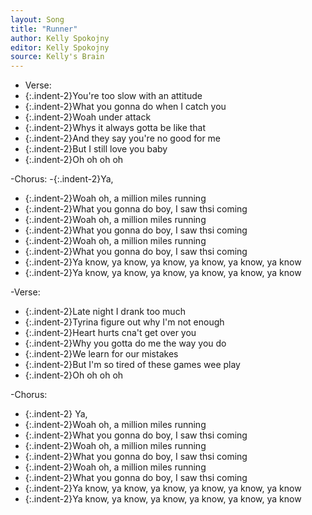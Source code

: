 ```yaml
---
layout: Song
title: "Runner"
author: Kelly Spokojny
editor: Kelly Spokojny
source: Kelly's Brain
---
```


- Verse:
- {:.indent-2}You're too slow with an attitude
- {:.indent-2}What you gonna do when I catch you
- {:.indent-2}Woah under attack
- {:.indent-2}Whys it always gotta be like that
- {:.indent-2}And they say you're no good for me
- {:.indent-2}But I still love you baby 
- {:.indent-2}Oh oh oh oh

-Chorus:
-{:.indent-2}Ya,
- {:.indent-2}Woah oh, a million miles running
- {:.indent-2}What you gonna do boy, I saw thsi coming 
- {:.indent-2}Woah oh, a million miles running
- {:.indent-2}What you gonna do boy, I saw thsi coming 
- {:.indent-2}Woah oh, a million miles running
- {:.indent-2}What you gonna do boy, I saw thsi coming 
- {:.indent-2}Ya know, ya know, ya know, ya know, ya know, ya know
- {:.indent-2}Ya know, ya know, ya know, ya know, ya know, ya know

-Verse:
- {:.indent-2}Late night I drank too much 
- {:.indent-2}Tyrina figure out why I'm not enough 
- {:.indent-2}Heart hurts cna't get over you 
- {:.indent-2}Why you gotta do me the way you do
- {:.indent-2}We learn for our mistakes
- {:.indent-2}But I'm so tired of these games wee play 
- {:.indent-2}Oh oh oh oh

-Chorus:
- {:.indent-2} Ya,
- {:.indent-2}Woah oh, a million miles running
- {:.indent-2}What you gonna do boy, I saw thsi coming 
- {:.indent-2}Woah oh, a million miles running
- {:.indent-2}What you gonna do boy, I saw thsi coming 
- {:.indent-2}Woah oh, a million miles running
- {:.indent-2}What you gonna do boy, I saw thsi coming 
- {:.indent-2}Ya know, ya know, ya know, ya know, ya know, ya know
- {:.indent-2}Ya know, ya know, ya know, ya know, ya know, ya know
